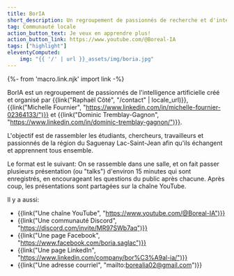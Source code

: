 ```yaml
---
title: BorIA
short_description: Un regroupement de passionnés de recherche et d'intelligence artificielle en région
tag: Communauté locale
action_button_text: Je veux en apprendre plus!
action_button_link: https://www.youtube.com/@Boreal-IA
tags: ["highlight"]
eleventyComputed:
    img: "{{ '/' | url }}_assets/img/boria.jpg"
---
```


{%- from 'macro.link.njk' import link -%}

BorIA est un regroupement de passionnés de l'intelligence artificielle créé et organisé par {{link("Raphaël Côté", "/contact" | locale_url)}}, {{link("Michelle Fournier", "https://www.linkedin.com/in/michelle-fournier-02364133/")}} et {{link("Dominic Tremblay-Gagnon", "https://www.linkedin.com/in/dominic-tremblay-gagnon/")}}.

L'objectif est de rassembler les étudiants, chercheurs, travailleurs et passionnés de la région du Saguenay Lac-Saint-Jean afin qu'ils échangent et apprennent tous ensemble.

Le format est le suivant: On se rassemble dans une salle, et on fait passer plusieurs présentation (ou "talks") d'environ 15 minutes qui sont enregistrés, en encourageant les questions du public après chacune. Après coup, les présentations sont partagées sur la chaîne YouTube. 

Il y a aussi:
- {{link("Une chaîne YouTube", "https://www.youtube.com/@Boreal-IA")}}
- {{link("Une communauté Discord", "https://discord.com/invite/MR97SWb7aq")}}
- {{link("Une page Facebook", "https://www.facebook.com/boria.saglac")}}
- {{link("Une page LinkedIn", "https://www.linkedin.com/company/bor%C3%A9al-ia/")}}
- {{link("Une adresse courriel", "mailto:borealia02@gmail.com")}}